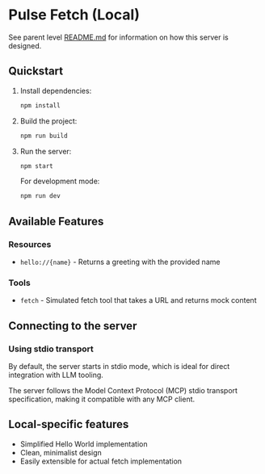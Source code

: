 # Pulse Fetch (Local)

See parent level [README.md](../README.md) for information on how this server is designed.

## Quickstart

1. Install dependencies:
   ```bash
   npm install
   ```

2. Build the project:
   ```bash
   npm run build
   ```

3. Run the server:
   ```bash
   npm start
   ```

   For development mode:
   ```bash
   npm run dev
   ```

## Available Features

### Resources
- `hello://{name}` - Returns a greeting with the provided name

### Tools
- `fetch` - Simulated fetch tool that takes a URL and returns mock content

## Connecting to the server

### Using stdio transport
By default, the server starts in stdio mode, which is ideal for direct integration with LLM tooling.

The server follows the Model Context Protocol (MCP) stdio transport specification, making it compatible with any MCP client.

## Local-specific features

- Simplified Hello World implementation
- Clean, minimalist design
- Easily extensible for actual fetch implementation
